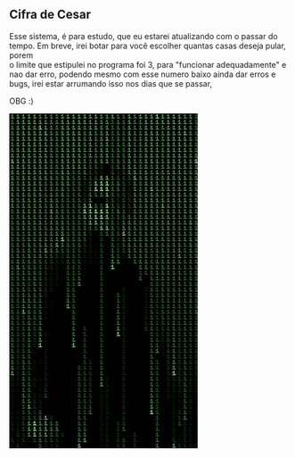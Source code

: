 ## Cifra de Cesar

Esse sistema, é para estudo, que eu estarei atualizando com o passar do tempo. Em breve, irei botar para você escolher quantas casas deseja pular, porem  
o limite que estipulei no programa  foi 3, para "funcionar adequadamente" e nao dar erro,
podendo mesmo com esse numero baixo ainda dar erros e bugs, irei estar arrumando isso 
nos dias que se passar,

  OBG :)

![Matrix](https://github.com/ArthurSouza-dev/CifraDeCesar/blob/master/7fdce2dc9307aff4f5acb88cc06b5904.gif)

